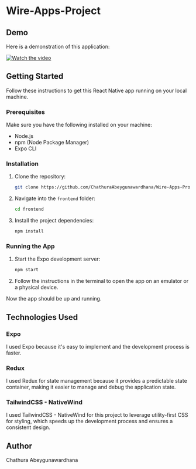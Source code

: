# Wire-Apps-Project

## Demo

Here is a demonstration of this application:

[![Watch the video](https://img.youtube.com/vi/oOVcM_b3-Zk/0.jpg)](https://youtu.be/oOVcM_b3-Zk)

## Getting Started

Follow these instructions to get this React Native app running on your local machine.

### Prerequisites

Make sure you have the following installed on your machine:

- Node.js
- npm (Node Package Manager)
- Expo CLI

### Installation

1. Clone the repository:

   ```sh
   git clone https://github.com/ChathuraAbeygunawardhana/Wire-Apps-Project.git
   ```

2. Navigate into the `frontend` folder:

   ```sh
   cd frontend
   ```

3. Install the project dependencies:
   ```sh
   npm install
   ```

### Running the App

1. Start the Expo development server:

   ```sh
   npm start
   ```

2. Follow the instructions in the terminal to open the app on an emulator or a physical device.

Now the app should be up and running.

## Technologies Used

### Expo

I used Expo because it's easy to implement and the development process is faster.

### Redux

I used Redux for state management because it provides a predictable state container, making it easier to manage and debug the application state.

### TailwindCSS - NativeWind

I used TailwindCSS - NativeWind for this project to leverage utility-first CSS for styling, which speeds up the development process and ensures a consistent design.

## Author

Chathura Abeygunawardhana
